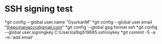 # SSH signing test
*git config --global user.name "GyurkanM"
*git config --global user.email "thepcmaniaccc@gmail.com"
*git config --global gpg.format ssh
*git config --global user.signingkey C:\Users\a1bg519665\.ssh\mykey
*git commit -S -a -m 'add email'